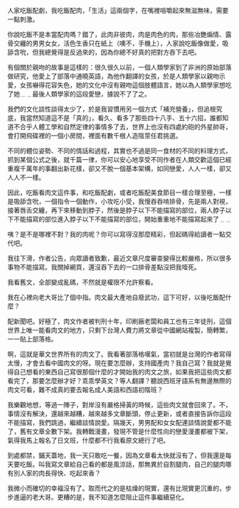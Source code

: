 人家吃飯配劇，我吃飯配肉，「生活」這兩個字，在嘴裡咀嚼起來無滋無味，需要一點刺激。

你說吃飯不是本當配肉嗎？錯了，此肉非彼肉，肉是肉色的肉，那些冶艷煽情、露骨交纏的男男女女，活色生香只在紙上（噢不，手機上），人家說吃飯像做愛，吸舔含吮，但我總覺得是反過來的，因為你總不好真的把對方吞下去吧。

有個關於親吻的故事是這樣的：很久很久以前，一個人類學家到了非洲的原始部落做研究，他愛上了部落中通曉英語，為他作翻譯的女孩，於是人類學家以親吻示愛，女孩嚇得花容失色，她的文化中沒有親吻這個肢體語言，她以為人類學家想吃了她﹍﹍最後人類學家的這段愛戀，據說不了了之。

我們的文化談性談得太少了，於是我習慣用另一個方式「補充營養」，但追根究底，我當然知道這不是「真的」，看久、看多了那些四十八手、五十六招，誰都知道不合乎人體工學和自然定律的事情多了去，世界上也沒有四處約砲的外星帥哥，會打開飛碟裡的一個小房間，裡面有數千根人造陰莖任君挑選。 

不同的體位姿勢、不同的情話和過程，其實也不過是同一食材的不同的料理方式，抓到某個公式之後，就千篇一律，你可以安心地享受不同作者在人類交歡這個已經重複千萬年的事翻出新花樣，卻又不脫一個基本架構，如同戀愛，人人一樣，卻又人人不一樣。

因此，吃飯看肉文這件事，和吃飯配劇，或者吃飯配美食節目一樣合理至極，一樣是吸舔含吮，一個指令一個動作，小攻吃小受，我慢吞吞啃排骨，先是兩人對視，接著唇舌交纏，再下來移動到脖子，然後是脖子以下不能描寫的部位，兩人脖子以下不能描寫的部位進入脖子以下不能描寫的部位，開始重重地不能描寫起來了﹍﹍ 

咦？是不是哪裡不對？我的肉呢？你可以寫得沒那麼精彩，但起碼得給讀者一點交代吧。

我往下滑，作者公告，向眾讀者致歉，最近文章尺度審查變得比較嚴格，所以很多事物不能描寫。我關掉網頁，還沒吞下去的一口排骨差點沒把我噎死。 

我看舊文，全部變成亂碼，不然就是權限不允許察看。  

我在心裡向老大哥比了個中指。肉文最大產地自廢武功，這下可好，以後吃飯配什麼？

配新聞吧。好極了，肉文作者被判刑十年，印刷廠老闆和員工也有三年徒刑，這個世界上唯一能看肉文的地方，只剩下台灣人費力將文章從中國網站複製，簡轉繁，一一貼上部落格。

啊，這就是華文世界所有的肉文了。我看著部落格嘆氣，當初就是台灣的作者寫得太慢，才會去看中國肉文的呀。現在要怎麼辦，支持國產肉？我自己寫？我就是覺得自己想看的東西自己寫很那個什麼的才開始我的肉文之旅，如果我把這些肉文都看完了，那要怎麼辦才好？乖乖學英文？等人翻譯？聽說西班牙語系有無邊無際的肉文可看，難不成真的要去報名成人美語和西語初階班？

我樂觀地想，等過一陣子，對岸沒有嚴格掃黃的時候，這些肉文就會回來了。不，事情沒有解決，還越來越糟，越來越多文章斷頭，停止更新，或者直接告訴你這段不能描寫，我們跳過，繼續談情說愛。隔幾天，男男配和女女配連談情說愛都不能了，舊有文章全數下架。我轉戰漫畫，發現不管是什麼性向的戀愛漫畫都被下架，氣得我馬上報名了日文班，什麼都不行我看原文總行了吧。

到處都禁，鋪天蓋地，我一天只敢吃一餐，因為文章看太快就沒有了，但我還是每天要吃飯。叫我寫文章給自己看的都是風涼話，那無異於自割腿肉，自己的腿肉哪有別人家的肉長得快、吃起來香？

我微小而確切的幸福沒有了。取而代之的是枯燥的現實，還有比現實更沉重的，步步進逼的老大哥。更糟的是，我不知道怎麼阻止這件事繼續惡化。